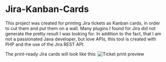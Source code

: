 Jira-Kanban-Cards
=================

This project was created for printing Jira tickets as Kanban cards, in order to cut them and put them on a wall. Many plugins I found for Jira did not generate the pretty result I was looking for. In addition to the fact, that I am not a passionated Java developer, but love APIs, this tool is created with PHP and the use of the Jira REST API.

The print-ready Jira cards will look like this:
![Ticket print preview](https://raw.githubusercontent.com/fiami/Jira-Kanban-Cards/master/images/screenshots/ticket.png)

